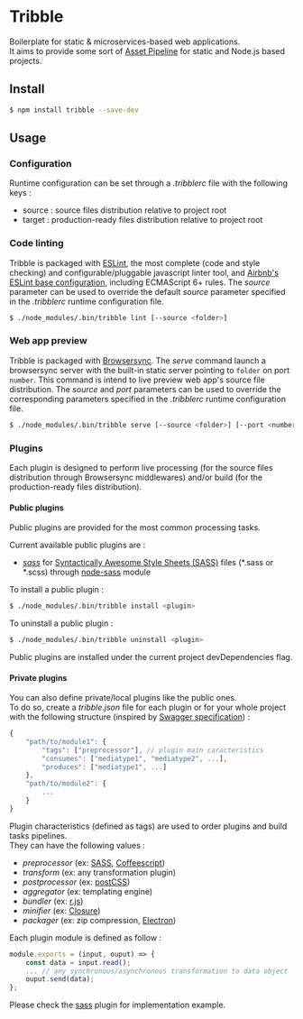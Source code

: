 # Tribble

Boilerplate for static & microservices-based web applications.  
It aims to provide some sort of [Asset Pipeline](http://guides.rubyonrails.org/asset_pipeline.html) for static and Node.js based projects. 

## Install

```bash
$ npm install tribble --save-dev
```

## Usage

### Configuration

Runtime configuration can be set through a _.tribblerc_ file with the following keys :
- source : source files distribution relative to project root
- target : production-ready files distribution relative to project root

### Code linting

Tribble is packaged with [ESLint](https://github.com/eslint/eslint), the most complete (code and style checking) and configurable/pluggable javascript linter tool, and [Airbnb's ESLint base configuration](https://github.com/airbnb/javascript), including ECMAScript 6+ rules. 
The _source_ parameter can be used to override the default _source_ parameter specified in the _.tribblerc_ runtime configuration file.

```bash
$ ./node_modules/.bin/tribble lint [--source <folder>]
```

### Web app preview

Tribble is packaged with [Browsersync](https://www.browsersync.io).
The _serve_ command launch a browsersync server with the built-in static server pointing to `folder` on port `number`.
This command is intend to live preview web app's source file distribution.
The _source_ and _port_ parameters can be used to override the corresponding parameters specified in the _.tribblerc_ runtime configuration file.

```bash
$ ./node_modules/.bin/tribble serve [--source <folder>] [--port <number>]
```

### Plugins

Each plugin is designed to perform live processing (for the source files distribution through Browsersync middlewares) and/or build (for the production-ready files distribution).

#### Public plugins

Public plugins are provided for the most common processing tasks.

Current available public plugins are :
- _[sass](https://github.com/slvnfchr/tribble-sass)_ for [Syntactically Awesome Style Sheets (SASS)](http://sass-lang.com/) files (*.sass or *.scss) through [node-sass](https://github.com/sass/node-sass) module

To install a public plugin : 

```bash
$ ./node_modules/.bin/tribble install <plugin>
```
To uninstall a public plugin : 

```bash
$ ./node_modules/.bin/tribble uninstall <plugin>
```

Public plugins are installed under the current project devDependencies flag.

#### Private plugins

You can also define private/local plugins like the public ones.  
To do so, create a _tribble.json_ file for each plugin or for your whole project with the following structure (inspired by [Swagger specification](http://swagger.io/specification/#operationObject)) :

```javascript
{
	"path/to/module1": {
		"tags": ["preprocessor"], // plugin main caracteristics
		"consumes": ["mediatype1", "mediatype2", ...],
		"produces": ["mediatype1", ...]
	},
	"path/to/module2": {
		...
	}
}
```

Plugin characteristics (defined as tags) are used to order plugins and build tasks pipelines.  
They can have the following values :
- _preprocessor_ (ex: [SASS](http://sass-lang.com/), [Coffeescript](http://coffeescript.org/))
- _transform_ (ex: any transformation plugin)
- _postprocessor_ (ex: [postCSS](http://postcss.org/))
- _aggregator_ (ex: templating engine)
- _bundler_ (ex: [r.js](http://requirejs.org/docs/optimization.html))
- _minifier_ (ex: [Closure](https://github.com/google/closure-compiler-js))
- _packager_ (ex: zip compression, [Electron](http://electron.atom.io/))

Each plugin module is defined as follow :

```javascript
module.exports = (input, ouput) => {
	const data = input.read();
	... // any synchronous/asynchronous transformation to data object
	ouput.send(data);
};

```
Please check the [sass](https://github.com/slvnfchr/tribble-sass) plugin for implementation example.

